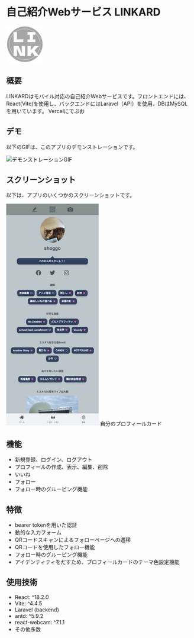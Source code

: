 # 自己紹介Webサービス LINKARD

<img src="./public/favicon.png" alt="プロジェクトのロゴ" width="100" height="100">

## 概要

LINKARDはモバイル対応の自己紹介Webサービスです。フロントエンドには、React(Vite)を使用し、バックエンドにはLaravel（API）を使用、DBはMySQLを用いています。
Vercelにでぷお

## デモ

以下のGIFは、このアプリのデモンストレーションです。

![デモンストレーションGIF](path-to-your-demo.gif)

## スクリーンショット

以下は、アプリのいくつかのスクリーンショットです。

<img src="./public/profilecard.png" alt="スクリーンショット" width="250" height="600">
自分のプロフィールカード

## 機能

- 新規登録、ログイン、ログアウト
- プロフィールの作成、表示、編集、削除
- いいね
- フォロー
- フォロー時のグルーピング機能

## 特徴

- bearer tokenを用いた認証
- 動的な入力フォーム
- QRコードスキャンによるフォローページへの遷移
- QRコードを使用したフォロー機能
- フォロー時のグルーピング機能
- アイデンティティをだすため、プロフィールカードのテーマ色設定機能

## 使用技術

- React: ^18.2.0
- Vite: ^4.4.5
- Laravel (backend)
- antd: ^5.9.2
- react-webcam: ^7.1.1
- その他多数

